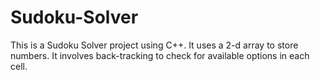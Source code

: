 # Sudoku-Solver
This is a Sudoku Solver project using C++. It uses a 2-d array to store numbers. It involves back-tracking to check for available options in each cell.
